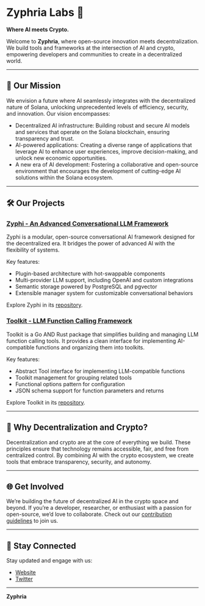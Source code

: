 # Zyphria Labs 🌌

**Where AI meets Crypto.**

Welcome to **Zyphria**, where open-source innovation meets decentralization. We build tools and frameworks at the intersection of AI and crypto, empowering developers and communities to create in a decentralized world.

---

## 🌟 Our Mission

We envision a future where AI seamlessly integrates with the decentralized nature of Solana, unlocking unprecedented levels of efficiency, security, and innovation. Our vision encompasses:

- Decentralized AI infrastructure: Building robust and secure AI models and services that operate on the Solana blockchain, ensuring transparency and trust.
- AI-powered applications: Creating a diverse range of applications that leverage AI to enhance user experiences, improve decision-making, and unlock new economic opportunities.
- A new era of AI development: Fostering a collaborative and open-source environment that encourages the development of cutting-edge AI solutions within the Solana ecosystem.

---

## 🛠️ Our Projects

### [Zyphi - An Advanced Conversational LLM Framework](https://github.com/zyphria/zyphi)

Zyphi is a modular, open-source conversational AI framework designed for the decentralized era. It bridges the power of advanced AI with the flexibility of systems.

Key features:

- Plugin-based architecture with hot-swappable components
- Multi-provider LLM support, including OpenAI and custom integrations
- Semantic storage powered by PostgreSQL and pgvector
- Extensible manager system for customizable conversational behaviors

Explore Zyphi in its [repository](https://github.com/zyphria/zyphi).

### [Toolkit - LLM Function Calling Framework](https://github.com/zyphria/toolkit)

Toolkit is a Go AND Rust package that simplifies building and managing LLM function calling tools. It provides a clean interface for implementing AI-compatible functions and organizing them into toolkits.

Key features:

- Abstract Tool interface for implementing LLM-compatible functions
- Toolkit management for grouping related tools
- Functional options pattern for configuration
- JSON schema support for function parameters and returns

Explore Toolkit in its [repository](https://github.com/zyphria/toolkit).

---

## 🤝 Why Decentralization and Crypto?

Decentralization and crypto are at the core of everything we build. These principles ensure that technology remains accessible, fair, and free from centralized control. By combining AI with the crypto ecosystem, we create tools that embrace transparency, security, and autonomy.

---

## 🌐 Get Involved

We’re building the future of decentralized AI in the crypto space and beyond. If you’re a developer, researcher, or enthusiast with a passion for open-source, we’d love to collaborate. Check out our [contribution guidelines](CONTRIBUTING.md) to join us.

---

## 📡 Stay Connected

Stay updated and engage with us:

- [Website](https://zyphria.app/)
- [Twitter](https://x.com/Zyphria)

---

**Zyphria**
